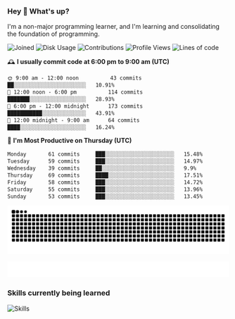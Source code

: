 ### Hey :wave: What's up?

I'm a non-major programming learner, and I'm learning and consolidating the foundation of programming.

<!--START_SECTION:waka-->
![Joined](http://img.shields.io/badge/Joined-7%20years%20ago-6D67E4?style=flat&labelColor=453C67)
![Disk Usage](http://img.shields.io/badge/Github%27s%20Storage-603.7%20MB-FD841F?style=flat&labelColor=E14D2A)
![Contributions](http://img.shields.io/badge/Contributions%20in%202023-599-7DCE13?style=flat&labelColor=2B7A0B)
![Profile Views](http://img.shields.io/badge/Profile%20Views-1-3AB4F2?style=flat&labelColor=0078AA)
![Lines of code](https://img.shields.io/badge/Lines%20of%20code-2%20Million%20Lines%20of%20code-FF8B8B?style=flat&labelColor=EB4747)

🕰️ **I usually commit code at 6:00 pm to 9:00 am (UTC)** 

```text
🌞 9:00 am - 12:00 noon          43 commits     ██░░░░░░░░░░░░░░░░░░░░░░░   10.91% 
🌆 12:00 noon - 6:00 pm          114 commits    ███████░░░░░░░░░░░░░░░░░░   28.93% 
🌃 6:00 pm - 12:00 midnight      173 commits    ███████████░░░░░░░░░░░░░░   43.91% 
🌙 12:00 midnight - 9:00 am      64 commits     ████░░░░░░░░░░░░░░░░░░░░░   16.24%
```
📅 **I'm Most Productive on Thursday (UTC)** 

```text
Monday       61 commits     ███░░░░░░░░░░░░░░░░░░░░░░   15.48% 
Tuesday      59 commits     ███░░░░░░░░░░░░░░░░░░░░░░   14.97% 
Wednesday    39 commits     ██░░░░░░░░░░░░░░░░░░░░░░░   9.9% 
Thursday     69 commits     ████░░░░░░░░░░░░░░░░░░░░░   17.51% 
Friday       58 commits     ███░░░░░░░░░░░░░░░░░░░░░░   14.72% 
Saturday     55 commits     ███░░░░░░░░░░░░░░░░░░░░░░   13.96% 
Sunday       53 commits     ███░░░░░░░░░░░░░░░░░░░░░░   13.45%
```

<!--END_SECTION:waka-->

![Snake animation](https://raw.githubusercontent.com/dirname/dirname/output/snake.svg)

![metrics](github-metrics.svg)

### Skills currently being learned

![Skills](https://skillicons.dev/icons?i=linux,rust,go,solidity,typescript,bash,git,postgres,mysql,redis,mongo,docker,kubernetes,grafana,prometheus)
